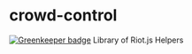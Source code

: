 # crowd-control

[![Greenkeeper badge](https://badges.greenkeeper.io/hanzo-io/crowdcontrol.svg)](https://greenkeeper.io/)
Library of Riot.js Helpers
